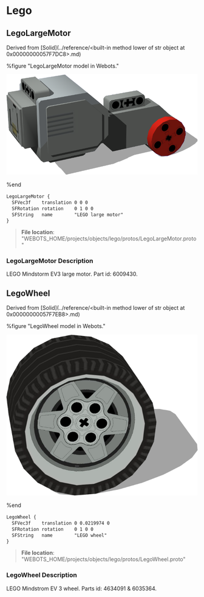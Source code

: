 # Lego

## LegoLargeMotor

Derived from [Solid](../reference/<built-in method lower of str object at 0x00000000057F7DC8>.md)

%figure "LegoLargeMotor model in Webots."

![LegoLargeMotor](images/objects/lego/LegoLargeMotor/model.png)

%end

```
LegoLargeMotor {
  SFVec3f    translation 0 0 0
  SFRotation rotation    0 1 0 0
  SFString   name        "LEGO large motor"
}
```

> **File location**: "WEBOTS\_HOME/projects/objects/lego/protos/LegoLargeMotor.proto"

### LegoLargeMotor Description

LEGO Mindstorm EV3 large motor. Part id: 6009430.

## LegoWheel

Derived from [Solid](../reference/<built-in method lower of str object at 0x00000000057F7EB8>.md)

%figure "LegoWheel model in Webots."

![LegoWheel](images/objects/lego/LegoWheel/model.png)

%end

```
LegoWheel {
  SFVec3f    translation 0 0.0219974 0
  SFRotation rotation    0 1 0 0
  SFString   name        "LEGO wheel"
}
```

> **File location**: "WEBOTS\_HOME/projects/objects/lego/protos/LegoWheel.proto"

### LegoWheel Description

LEGO Mindstrom EV 3 wheel. Parts id: 4634091 & 6035364.

